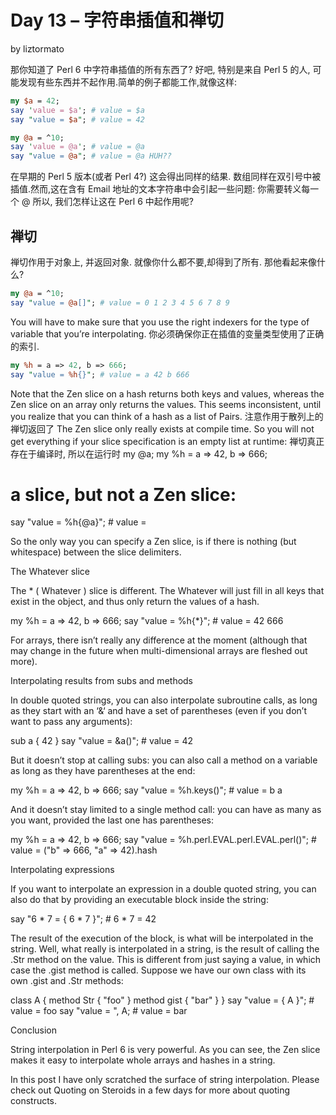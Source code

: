 ﻿# Day 13 – 字符串插值和禅切

by liztormato

那你知道了 Perl 6 中字符串插值的所有东西了?
好吧, 特别是来自 Perl 5 的人, 可能发现有些东西并不起作用.简单的例子都能工作,就像这样:
```perl
my $a = 42;
say 'value = $a'; # value = $a
say "value = $a"; # value = 42

my @a = ^10;
say 'value = @a'; # value = @a
say "value = @a"; # value = @a HUH??
```
在早期的 Perl 5 版本(或者 Perl 4?) 这会得出同样的结果. 数组同样在双引号中被插值.然而,这在含有 Email 地址的文本字符串中会引起一些问题: 你需要转义每一个 @
所以, 我们怎样让这在 Perl 6 中起作用呢?

## 禅切
禅切作用于对象上, 并返回对象. 就像你什么都不要,却得到了所有. 那他看起来像什么?

```perl
my @a = ^10;
say "value = @a[]"; # value = 0 1 2 3 4 5 6 7 8 9
```
You will have to make sure that you use the right indexers for the type of variable that you’re interpolating.
你必须确保你正在插值的变量类型使用了正确的索引.
```perl
my %h = a => 42, b => 666;
say "value = %h{}"; # value = a 42 b 666
```
Note that the Zen slice on a hash returns both keys and values, whereas the Zen slice on an array only returns the values. This seems inconsistent, until you realize that you can think of a hash as a list of Pairs.
注意作用于散列上的禅切返回了 
The Zen slice only really exists at compile time. So you will not get everything if your slice specification is an empty list at runtime:
禅切真正存在于编译时, 所以在运行时
my @a;
my %h = a => 42, b => 666;
# a slice, but not a Zen slice:
say "value = %h{@a}"; # value =

So the only way you can specify a Zen slice, is if there is nothing (but whitespace) between the slice delimiters.

The Whatever slice

The * ( Whatever ) slice is different. The Whatever will just fill in all keys that exist in the object, and thus only return the values of a hash.

my %h = a => 42, b => 666;
say "value = %h{*}"; # value = 42 666

For arrays, there isn’t really any difference at the moment (although that may change in the future when multi-dimensional arrays are fleshed out more).

Interpolating results from subs and methods

In double quoted strings, you can also interpolate subroutine calls, as long as they start with an ‘&‘ and have a set of parentheses (even if you don’t want to pass any arguments):

sub a { 42 }
say "value = &a()"; # value = 42

But it doesn’t stop at calling subs: you can also call a method on a variable as long as they have parentheses at the end:

my %h = a => 42, b => 666;
say "value = %h.keys()"; # value = b a

And it doesn’t stay limited to a single method call: you can have as many as you want, provided the last one has parentheses:

my %h = a => 42, b => 666;
say "value = %h.perl.EVAL.perl.EVAL.perl()"; # value = ("b" => 666, "a" => 42).hash

Interpolating expressions

If you want to interpolate an expression in a double quoted string, you can also do that by providing an executable block inside the string:

say "6 * 7 = { 6 * 7 }"; # 6 * 7 = 42

The result of the execution of the block, is what will be interpolated in the string. Well, what really is interpolated in a string, is the result of calling the .Str method on the value. This is different from just saying a value, in which case the .gist method is called. Suppose we have our own class with its own .gist and .Str methods:

class A {
    method Str { "foo" }
    method gist { "bar" }
}
say "value = { A }"; # value = foo
say "value = ", A;   # value = bar

Conclusion

String interpolation in Perl 6 is very powerful. As you can see, the Zen slice makes it easy to interpolate whole arrays and hashes in a string.

In this post I have only scratched the surface of string interpolation. Please check out Quoting on Steroids in a few days for more about quoting constructs.